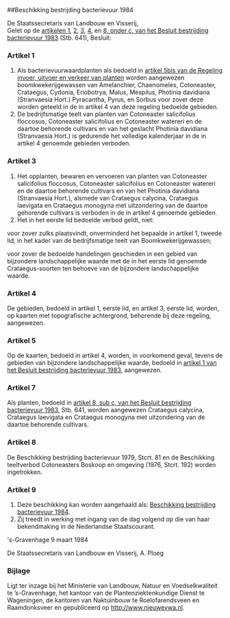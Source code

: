 <meta http-equiv='Content-Type' content='text/html; charset=utf-8' />

##Beschikking bestrijding bacterievuur 1984

De Staatssecretaris van Landbouw en Visserij,  
Gelet op de [artikelen 1](../../../../../../AMvB/besluit/bestrijding/bacterievuur/1983/BWBR0003641/README.md), [2](../../../../../../AMvB/besluit/bestrijding/bacterievuur/1983/BWBR0003641/README.md), [3](../../../../../../AMvB/besluit/bestrijding/bacterievuur/1983/BWBR0003641/README.md), [4](../../../../../../AMvB/besluit/bestrijding/bacterievuur/1983/BWBR0003641/README.md), en [8, onder c, van het Besluit bestrijding bacterievuur 1983](../../../../../../AMvB/besluit/bestrijding/bacterievuur/1983/BWBR0003641/README.md) (Stb. 641),
Besluit:    

### Artikel  1  

1.  Als bacterievuurwaardplanten als bedoeld in [artikel 5bis van de Regeling invoer, uitvoer en verkeer van planten](../../../../../../ministeriele-regeling/regeling/invoer/uitvoer/en/verkeer/van/planten/BWBR0005997/README.md) worden aangewezen boomkwekerijgewassen van Amelanchier, Chaenomeles, Cotoneaster, Crataegus, Cydonia, Eriobotrya, Malus, Mespilus, Photinia davidiana (Stranvaesia Hort.) Pyracantha, Pyrus, en Sorbus voor zover deze worden geteeld in de in artikel 4 van deze regeling bedoelde gebieden.   
2.  De bedrijfsmatige teelt van planten van Cotoneaster salicifolius floccosus, Cotoneaster salicifolius en Cotoneaster watereri en de daartoe behorende cultivars en van het geslacht Photinia davidiana (Stranvaesia Hort.) is gedurende het volledige kalenderjaar in de in artikel 4 genoemde gebieden verboden.   

### Artikel  3  

1.  Het opplanten, bewaren en vervoeren van planten van Cotoneaster salicifolius floccosus, Cotoneaster salicifolius en Cotoneaster watereri en de daartoe behorende cultivars en van het Photinia davidiana (Stranvaesia Hort.), alsmede van Crataegus calycina, Crataegus laevigata en Crataegus monogyna met uitzondering van de daartoe gehorende cultivars is verboden in de in artikel 4 genoemde gebieden.   
2.  Het in het eerste lid bedoelde verbod geldt, niet: 

voor zover zulks plaatsvindt, onverminderd het bepaalde in artikel 1, tweede lid, in het kader van de bedrijfsmatige teelt van Boomkwekerijgewassen;  

voor zover de bedoelde handelingen geschieden in een gebied van bijzondere landschappelijke waarde met de in het eerste lid genoemde Crataegus-soorten ten behoeve van de bijzondere landschappelijke waarde.     

### Artikel  4  

De gebieden, bedoeld in artikel 1, eerste lid, en artikel 3, eerste lid, worden, op kaarten met topografische achtergrond, behorende bij deze regeling, aangewezen.  

### Artikel  5  

Op de kaarten, bedoeld in artikel 4, worden, in voorkomend geval, tevens de gebieden van bijzondere landschappelijke waarde, bedoeld in [artikel 1 van het Besluit bestrijding bacterievuur 1983](../../../../../../AMvB/besluit/bestrijding/bacterievuur/1983/BWBR0003641/README.md), aangewezen.  

### Artikel  7  

Als planten, bedoeld in [artikel 8, sub c, van het Besluit bestrijding bacterievuur 1983](../../../../../../AMvB/besluit/bestrijding/bacterievuur/1983/BWBR0003641/README.md), Stb. 641, worden aangewezen Crataegus calycina, Crataegus laevigata en Crataegus monogyna met uitzondering van de daartoe behorende cultivars.  

### Artikel  8  

De Beschikking bestrijding bacterievuur 1979, Stcrt. 81 en de Beschikking teeltverbod Cotoneasters Boskoop en omgeving (1976, Stcrt. 192) worden ingetrokken.  

### Artikel  9  

1.  Deze beschikking kan worden aangehaald als: [Beschikking bestrijding bacterievuur 1984](../../../../../../ministeriele-regeling/beschikking/bestrijding/bacterievuur/1984/BWBR0003663/README.md).   
2.  Zij treedt in werking met ingang van de dag volgend op die van haar bekendmaking in de Nederlandse Staatscourant.   

's-Gravenhage 
9 maart 1984    

De Staatssecretaris van Landbouw en Visserij, 
A. Ploeg     

### Bijlage  

Ligt ter inzage bij het Ministerie van Landbouw, Natuur en Voedselkwaliteit te ’s-Gravenhage, het kantoor van de Plantenziektenkundige Dienst te Wageningen, de kantoren van Naktuinbouw te Roelofarendsveen en Raamdonksveer en gepubliceerd op http://www.nieuwevwa.nl.  
